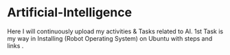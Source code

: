 # Artificial-Intelligence
Here I will continuously upload my activities &amp; Tasks related to AI.
1st Task is my way in Installing (Robot Operating System) on Ubuntu with steps and links .
